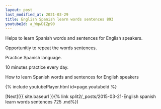 ```yaml
---
layout: post
last_modified_at: 2021-03-29
title: English Spanish learn words sentences 893 
youtubeId: a_WqwDIZp90
---
```

 
 
Helps to learn Spanish words and sentences for English speakers.

Opportunitiy to repeat the words sentences. 

Practice Spanish language. 
 
10 minutes practice every day. 
 
How to learn Spanish words and sentences for English speakers 
 
{% include youtubePlayer.html id=page.youtubeId %}
 
 
[Next]({{ site.baseurl }}{% link  split2/_posts/2015-03-21-English spanish learn words sentences 725 .md%})
 
